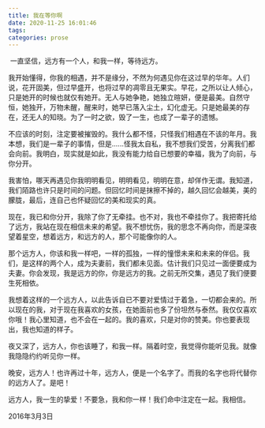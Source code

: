 ```yaml
---
title: 我在等你啊
date: 2020-11-25 16:01:46
tags:
categories: prose
---
```

​		一直坚信，远方有一个人，和我一样，等待远方。<!--more-->

​		我开始懂得，你我的相遇，并不是缘分，不然为何遇见你在这过早的华年。人们说，花开固美，但过早盛开，也将过早的凋零且无果实。早花，之所以让人倾心，只是她开的时候也就仅有她开。无人与她争艳，她独立暄妍，便是最美。自然守恒，她独开，万物未醒，醒来时，她早已落入尘土，幻化虚无。只是她最美的存在，还无人的知晓。为了一时之欲，毁了一生，也成了一辈子的遗憾。

​		不应该的时刻，注定要被摧毁的。我什么都不怪，只怪我们相遇在不该的年月。我本想，我们是一辈子的事情，但是......怪我太自私，我不想我们受苦，分离我们都会向前。我明白，现实就是如此，我没有能力给自已想要的幸福，我为了向前，与你分开。

​		我害怕，哪天再遇见你我明明看见，明明看见，明明在意，却佯作无谓。我知道，我们陌路也许只是时间的问题。但回忆时间是抹擦不掉的，越久回忆会越美，美的朦胧，最后，连自己也怀疑回忆的美和现实的真。

​		现在，我已和你分开，我除了你了无牵挂。也不对，我也不牵挂你了。我把寄托给了远方，我站在现在相信未来的希望。我不想忧伤，我的思念不再向你，而是深夜望着星空，想着远方，和远方的人，那个可能像你的人。

​		那个远方人，你该和我一样吧，一样的孤独，一样的憧憬未来和未来的伴侣。我们，是这样的两个人，成为夫妻前，我们都未见面。估计我们只见过一面便要成为夫妻。你会发现，我是远方的你，你是远方的我。之前无所交集，遇见了我们便要生死相依。

​		我想着这样的一个远方人，以此告诉自已不要对爱情过于着急，一切都会来的。所以现在的我，对于现在我喜欢的女孩，在她面前也多了份坦然与泰然。我仅仅喜欢你哦！我心里知道，也不会在一起的。我的喜欢，只是对你的赞美。你也要表现出，我也知道的样子。

​		夜又深了，远方人，你也该睡了，和我一样。隔着时空，我觉得你能听见我。就像我隐隐约约听见你一样。

​		晚安，远方人！也许再过十年，远方人，便是一个名字了。而我的名字也将代替你的远方人了。是吧！

​		远方人，我一生的挚爱！不要急，我和你一样！我们命中注定在一起。我相信。

2016年3月3日

